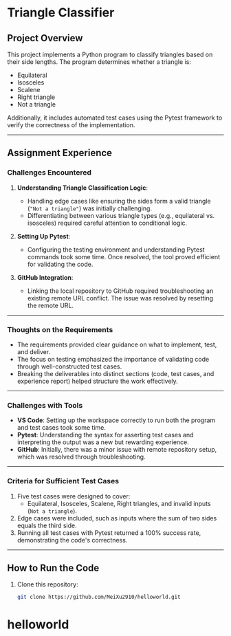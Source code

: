 # Triangle Classifier

## Project Overview
This project implements a Python program to classify triangles based on their side lengths. The program determines whether a triangle is:
- Equilateral
- Isosceles
- Scalene
- Right triangle
- Not a triangle

Additionally, it includes automated test cases using the Pytest framework to verify the correctness of the implementation.

---

## Assignment Experience

### Challenges Encountered
1. **Understanding Triangle Classification Logic**:
   - Handling edge cases like ensuring the sides form a valid triangle (`"Not a triangle"`) was initially challenging.
   - Differentiating between various triangle types (e.g., equilateral vs. isosceles) required careful attention to conditional logic.

2. **Setting Up Pytest**:
   - Configuring the testing environment and understanding Pytest commands took some time. Once resolved, the tool proved efficient for validating the code.

3. **GitHub Integration**:
   - Linking the local repository to GitHub required troubleshooting an existing remote URL conflict. The issue was resolved by resetting the remote URL.

---

### Thoughts on the Requirements
- The requirements provided clear guidance on what to implement, test, and deliver.
- The focus on testing emphasized the importance of validating code through well-constructed test cases.
- Breaking the deliverables into distinct sections (code, test cases, and experience report) helped structure the work effectively.

---

### Challenges with Tools
- **VS Code**: Setting up the workspace correctly to run both the program and test cases took some time.
- **Pytest**: Understanding the syntax for asserting test cases and interpreting the output was a new but rewarding experience.
- **GitHub**: Initially, there was a minor issue with remote repository setup, which was resolved through troubleshooting.

---

### Criteria for Sufficient Test Cases
1. Five test cases were designed to cover:
   - Equilateral, Isosceles, Scalene, Right triangles, and invalid inputs (`Not a triangle`).
2. Edge cases were included, such as inputs where the sum of two sides equals the third side.
3. Running all test cases with Pytest returned a 100% success rate, demonstrating the code's correctness.

---

## How to Run the Code
1. Clone this repository:
   ```bash
   git clone https://github.com/MeiXu2910/helloworld.git
# helloworld
